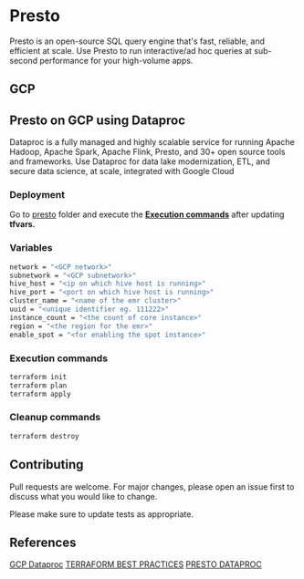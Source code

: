 
# Presto

Presto is an open-source SQL query engine that's fast, reliable, and efficient at scale. Use Presto to run interactive/ad hoc queries at sub-second performance for your high-volume apps.

## GCP

## Presto on GCP using Dataproc
Dataproc is a fully managed and highly scalable service for running Apache Hadoop, Apache Spark, Apache Flink, Presto, and 30+ open source tools and frameworks. Use Dataproc for data lake modernization, ETL, and secure data science, at scale, integrated with Google Cloud


### Deployment
Go to [presto](https://github.com/e6x-labs/e6-oss-community/tree/main/presto/gcp/presto_dataproc/) folder and execute the [**Execution commands**](#execution-commands) after updating **tfvars.**

### Variables
```bash
network = "<GCP network>"
subnetwork = "<GCP subnetwork>"
hive_host = "<ip on which hive host is running>"
hive_port = "<port on which hive host is running>"
cluster_name = "<name of the emr cluster>"
uuid = "<unique identifier eg. 111222>"
instance_count = "<the count of core instance>"
region = "<the region for the emr>"
enable_spot = "<for enabling the spot instance>"

```

### Execution commands
```bash
terraform init
terraform plan 
terraform apply
```
### Cleanup commands
```bash
terraform destroy 
```

## Contributing

Pull requests are welcome. For major changes, please open an issue first
to discuss what you would like to change.

Please make sure to update tests as appropriate.

## References

[GCP Dataproc](https://cloud.google.com/dataproc)
[TERRAFORM BEST PRACTICES](https://cloud.google.com/docs/terraform/best-practices-for-terraform)
[PRESTO DATAPROC](https://cloud.google.com/dataproc/docs/tutorials/presto-dataproc)